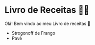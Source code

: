 # Livro de Receitas :man_cook:



Olá! Bem vindo ao meu Livro de receitas :wave:

- Strogonoff de Frango
- Pavê 
